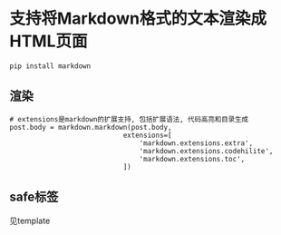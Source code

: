 # 支持将Markdown格式的文本渲染成HTML页面

```
pip install markdown
```
## 渲染

```
# extensions是markdown的扩展支持, 包括扩展语法, 代码高亮和目录生成
post.body = markdown.markdown(post.body, 
                            extensions=[
                                'markdown.extensions.extra',
                                'markdown.extensions.codehilite',
                                'markdown.extensions.toc',
                            ])
```

## safe标签
见template